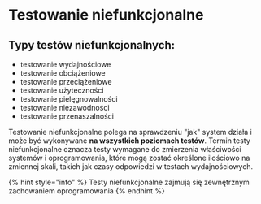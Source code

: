 # Testowanie niefunkcjonalne

## Typy testów niefunkcjonalnych:

* testowanie wydajnościowe
* testowanie obciążeniowe
* testowanie przeciążeniowe
* testowanie użyteczności
* testowanie pielęgnowalności
* testowanie niezawodności
* testowanie przenaszalności

Testowanie niefunkcjonalne polega na sprawdzeniu "jak" system działa i może być wykonywane **na wszystkich poziomach testów**. Termin testy niefunkcjonalne oznacza testy wymagane do zmierzenia właściwości systemów i oprogramowania, które mogą zostać określone ilościowo na zmiennej skali, takich jak czasy odpowiedzi w testach wydajnościowych.

{% hint style="info" %}
Testy niefunkcjonalne zajmują się zewnętrznym zachowaniem oprogramowania
{% endhint %}



